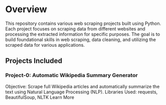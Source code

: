 # Overview

This repository contains various web scraping projects built using Python. Each project focuses on scraping data from different websites and processing the extracted information for specific purposes. The goal is to build foundational skills in web scraping, data cleaning, and utilizing the scraped data for various applications.

## Projects Included

### Project-0: Automatic Wikipedia Summary Generator

Objective: Scrape full Wikipedia articles and automatically summarize the text using Natural Language Processing (NLP).
Libraries Used: requests, BeautifulSoup, NLTK
Learn More